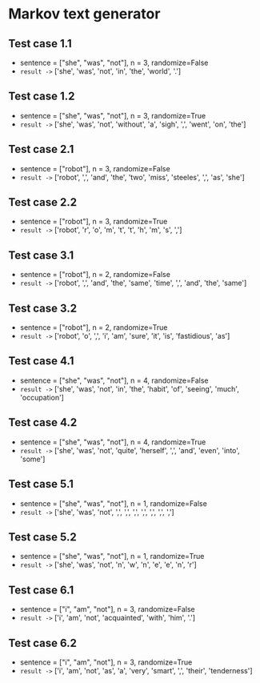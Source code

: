 # Markov text generator

## Test case 1.1
* sentence = ["she", "was", "not"], n = 3, randomize=False
* `result ->` ['she', 'was', 'not', 'in', 'the', 'world', '.']

## Test case 1.2
* sentence = ["she", "was", "not"], n = 3, randomize=True
* `result ->` ['she', 'was', 'not', 'without', 'a', 'sigh', ',', 'went', 'on', 'the']

## Test case 2.1
* sentence = ["robot"], n = 3, randomize=False
* `result ->` ['robot', ',', 'and', 'the', 'two', 'miss', 'steeles', ',', 'as', 'she']

## Test case 2.2
* sentence = ["robot"], n = 3, randomize=True
* `result ->` ['robot', 'r', 'o', 'm', 't', 't', 'h', 'm', 's', ',']

## Test case 3.1
* sentence = ["robot"], n = 2, randomize=False
* `result ->` ['robot', ',', 'and', 'the', 'same', 'time', ',', 'and', 'the', 'same']

## Test case 3.2
* sentence = ["robot"], n = 2, randomize=True
* `result ->` ['robot', 'o', ',', 'i', 'am', 'sure', 'it', 'is', 'fastidious', 'as']

## Test case 4.1
* sentence = ["she", "was", "not"], n = 4, randomize=False
* `result ->` ['she', 'was', 'not', 'in', 'the', 'habit', 'of', 'seeing', 'much', 'occupation']

## Test case 4.2
* sentence = ["she", "was", "not"], n = 4, randomize=True
* `result ->` ['she', 'was', 'not', 'quite', 'herself', ',', 'and', 'even', 'into', 'some']

## Test case 5.1
* sentence = ["she", "was", "not"], n = 1, randomize=False
* `result ->` ['she', 'was', 'not', ',', ',', ',', ',', ',', ',', ',']

## Test case 5.2
* sentence = ["she", "was", "not"], n = 1, randomize=True
* `result ->` ['she', 'was', 'not', 'n', 'w', 'n', 'e', 'e', 'n', 'r']

## Test case 6.1
* sentence = ["i", "am", "not"], n = 3, randomize=False
* `result ->` ['i', 'am', 'not', 'acquainted', 'with', 'him', '.']

## Test case 6.2
* sentence = ["i", "am", "not"], n = 3, randomize=True
* `result ->` ['i', 'am', 'not', 'as', 'a', 'very', 'smart', ',', 'their', 'tenderness']
